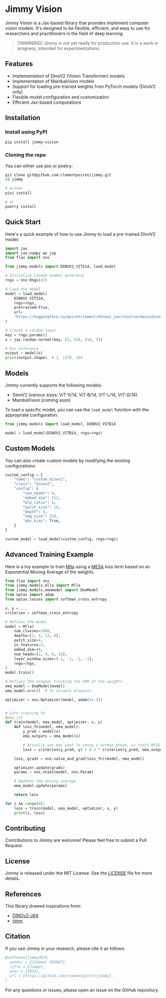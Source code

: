 # Jimmy Vision

Jimmy Vision is a Jax-based library that provides implement computer vision models.
It's designed to be flexible, efficient, and easy to use for researchers and practitioners
in the field of deep learning.

> [!WARNING] Jimmy is not yet ready for production use.
> It is a work in progress, intended for experimentations.

## Features

- Implementation of DinoV2 (Vision Transformer) models
- Implementation of MambaVision models
- Support for loading pre-trained weights from PyTorch models (DinoV2 only)
- Flexible model configuration and customization
- Efficient Jax-based computations

## Installation

### Install using PyPI

```sh
pip install jimmy-vision
```

### Cloning the repo

You can either use pixi or poetry:

```sh
git clone git@github.com:clementpoiret/jimmy.git
cd jimmy

# either
pixi install

# or
poetry install
```

## Quick Start

Here's a quick example of how to use Jimmy to load a pre-trained DinoV2 model:

```python
import jax
import jax.numpy as jnp
from flax import nnx

from jimmy.models import DINOV2_VITS14, load_model

# Initialize random number generator
rngs = nnx.Rngs(42)

# Load the model
model = load_model(
    DINOV2_VITS14,
    rngs=rngs,
    pretrained=True,
    url=
    "https://huggingface.co/poiretclement/dinov2_jax/resolve/main/dinov2_vits14.jim",
)

# Create a random input
key = rngs.params()
x = jax.random.normal(key, (1, 518, 518, 3))

# Run inference
output = model(x)
print(output.shape)  # 1, 1370, 384
```

## Models

Jimmy currently supports the following models:

- DinoV2 (various sizes: ViT-S/14, ViT-B/14, ViT-L/14, ViT-G/14)
- MambaVision (coming soon)

To load a specific model, you can use the `load_model` function with the appropriate
configuration:

```python
from jimmy.models import load_model, DINOV2_VITB14

model = load_model(DINOV2_VITB14, rngs=rngs)
```

## Custom Models

You can also create custom models by modifying the existing configurations:

```python
custom_config = {
    "name": "custom_dinov2",
    "class": "dinov2",
    "config": {
        "num_heads": 8,
        "embed_dim": 512,
        "mlp_ratio": 4,
        "patch_size": 16,
        "depth": 8,
        "img_size": 224,
        "qkv_bias": True,
    }
}

custom_model = load_model(custom_config, rngs=rngs)
```

## Advanced Training Example

Here is a toy example to train [Mlla](https://arxiv.org/abs/2405.16605)
using a [MESA](https://arxiv.org/abs/2205.14083) loss term based on an Exponential
Moving Average of the weights.

```python
from flax import nnx
from jimmy.models.mlla import Mlla
from jimmy.models.emamodel import EmaModel
from optax import adam
from optax.losses import softmax_cross_entropy

x, y = ...
criterion = softmax_cross_entropy

# Defines the model
model = Mlla(
    num_classes=1000,
    depths=[2, 4, 12, 4],
    patch_size=4,
    in_features=3,
    embed_dim=96,
    num_heads=[2, 4, 8, 16],
    layer_window_sizes=[-1, -1, -1, -1],
    rngs=rngs,
)
model.train()

# Defines the wrapper tracking the EMA of the weights
ema_model = EmaModel(model)
ema_model.eval()  # To disable dropouts

optimizer = nnx.Optimizer(model, adam(1e-3))


# Core training fn
@nnx.jit
def train(model, ema_model, optimizer, x, y)
    def loss_fn(model, ema_model):
        y_pred = model(x)
        ema_outputs = ema_model(x)

        # Actually you may want to setup a warmup phase, or start MESA after X epochs
        loss = criterion(y_pred, y) + 0.3 * criterion(y_pred, ema_outputs)

    loss, grads = nnx.value_and_grad(loss_fn)(model, ema_model)

    optimizer.update(grads)
    params = nnx.state(model, nnx.Param)

    # Updates the moving average
    ema_model.update(params)

    return loss

for i in range(8):
    loss = train(model, ema_model, optimizer, x, y)
    print(i, loss)
```

## Contributing

Contributions to Jimmy are welcome! Please feel free to submit a Pull Request.

## License

Jimmy is released under the MIT License. See the [LICENSE](LICENSE.md) file for more
details.

## References

This library drawed inspirations from:

- [DINOv2-JAX](https://github.com/kylestach/dinov2-jax/)
- [timm](https://github.com/huggingface/pytorch-image-models/)

## Citation

If you use Jimmy in your research, please cite it as follows:

```bibtex
@software{jimmy2024,
  author = {Clément POIRET},
  title = {Jimmy},
  year = {2024},
  url = {https://github.com/clementpoiret/jimmy},
}
```

For any questions or issues, please open an issue on the GitHub repository.
